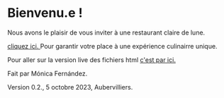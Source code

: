 # Bienvenu.e !

Nous avons le plaisir de vous inviter à une restaurant claire de lune. 



[cliquez ici. ](https://monicafdez.github.io/infodesign/blob/main/finalproject/)Pour garantir votre place à une expérience culinairre unique. 


Pour aller sur la version live des fichiers html [c'est par ici.](https://monicafdez.github.io/infodesign/)

Fait par Mónica Fernández.

Version 0.2., 5 octobre 2023, Aubervilliers.
